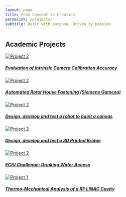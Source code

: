 ```yaml
---
layout: page
title: From Concept to Creation
permalink: /projects/
subtitle: Built with purpose. Driven by passion.
---
```


## Academic Projects
<div class="mb-4"></div>

<div class="row">

  <div class="col-md-6 mb-4">
    <a href="{{ '/projects/project6/' | relative_url }}">
      <div class="project-img-wrapper">
        <img src="{{ '/assets/img/projects/project_6.jpg' | relative_url }}" alt="Project 2" class="img-fluid rounded shadow-sm">
      </div>
      <h5 class="mt-2">Evaluation of Intrinsic Camera Calibration Accuracy</h5>
    </a>
  </div>
  <div class="col-md-6 mb-4">
    <a href="{{ '/projects/project5/' | relative_url }}">
      <div class="project-img-wrapper">
        <img src="{{ '/assets/img/projects/project_5.jpg' | relative_url }}" alt="Project 2" class="img-fluid rounded shadow-sm">
      </div>
      <h5 class="mt-2">Automated Rotor House Fastening (Siemens Gamesa)</h5>
    </a>
  </div>
  <div class="col-md-6 mb-4">
    <a href="{{ '/projects/project4/' | relative_url }}">
      <div class="project-img-wrapper">
        <img src="{{ '/assets/img/projects/project_4.jpg' | relative_url }}" alt="Project 2" class="img-fluid rounded shadow-sm">
      </div>
      <h5 class="mt-2">Design, develop and test a robot to paint a canvas</h5>
    </a>
  </div>
  <div class="col-md-6 mb-4">
    <a href="{{ '/projects/project3/' | relative_url }}">
      <div class="project-img-wrapper">
        <img src="{{ '/assets/img/projects/project_3.jpg' | relative_url }}" alt="Project 2" class="img-fluid rounded shadow-sm">
      </div>
      <h5 class="mt-2">Design, develop and test a 3D Printed Bridge</h5>
    </a>
  </div>
  <div class="col-md-6 mb-4">
    <a href="{{ '/projects/project2/' | relative_url }}">
      <div class="project-img-wrapper">
        <img src="{{ '/assets/img/projects/project_2.jpg' | relative_url }}" alt="Project 2" class="img-fluid rounded shadow-sm">
      </div>
      <h5 class="mt-2">ECIU Challenge: Drinking Water Access</h5>
    </a>
  </div>
  <div class="col-md-6 mb-4">
    <a href="{{ '/projects/project1/' | relative_url }}">
      <div class="project-img-wrapper">
        <img src="{{ '/assets/img/projects/project_1.png' | relative_url }}" alt="Project 1" class="img-fluid rounded shadow-sm">
      </div>
      <h5 class="mt-2">Thermo-Mechanical Analysis of a RF LINAC Cavity</h5>
    </a>
  </div>
  <!-- Repeat for other projects -->
</div>
